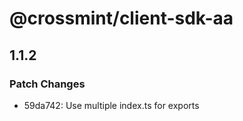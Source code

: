 # @crossmint/client-sdk-aa

## 1.1.2

### Patch Changes

-   59da742: Use multiple index.ts for exports
